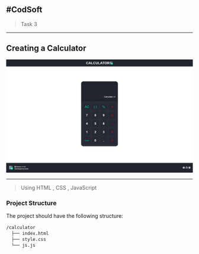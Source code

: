 #CodSoft 
----
>Task 3 
---
## Creating a Calculator

![Calculator](Calculator.png)

----
>Using HTML , CSS , JavaScript

### Project Structure

The project should have the following structure:

```plaintext
/calculator
  ├── index.html
  ├── style.css
  └── js.js
